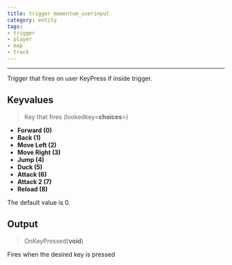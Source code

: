 ```yaml
---
title: trigger_momentum_userinput
category: entity
tags:
- trigger
- player
- map
- track
---
```

----
Trigger that fires on user KeyPress if inside trigger.

## Keyvalues

> Key that fires (lookedkey&lt;**choices**&gt;)
 - **Forward (0)**
 - **Back (1)**
 - **Move Left (2)**
 - **Move Right (3)**
 - **Jump (4)**
 - **Duck (5)**
 - **Attack (6)**
 - **Attack 2 (7)**
 - **Reload (8)**

The default value is 0.

## Output

> OnKeyPressed(**void**)

Fires when the desired key is pressed